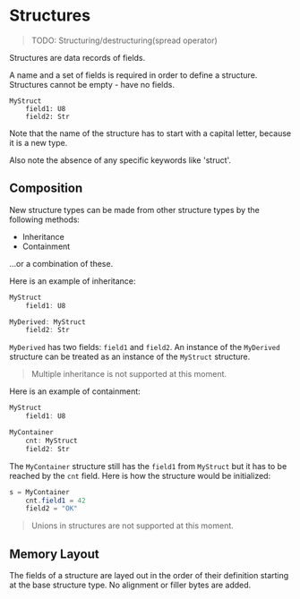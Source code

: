 # Structures

> TODO: Structuring/destructuring(spread operator)

Structures are data records of fields.

A name and a set of fields is required in order to define a structure. Structures cannot be empty - have no fields.

```
MyStruct
    field1: U8
    field2: Str
```

Note that the name of the structure has to start with a capital letter, because it is a new type.

Also note the absence of any specific keywords like 'struct'.

## Composition

New structure types can be made from other structure types by the following methods:

- Inheritance
- Containment

...or a combination of these.

Here is an example of inheritance:

```C#
MyStruct
    field1: U8

MyDerived: MyStruct
    field2: Str
```

`MyDerived` has two fields: `field1` and `field2`. An instance of  the `MyDerived` structure can be treated as an instance of the `MyStruct` structure.

> Multiple inheritance is not supported at this moment.

Here is an example of containment:

```C#
MyStruct
    field1: U8

MyContainer
    cnt: MyStruct
    field2: Str
```

The `MyContainer` structure still has the `field1` from `MyStruct` but it has to be reached by the `cnt` field. Here is how the structure would be initialized:

```C#
s = MyContainer
    cnt.field1 = 42
    field2 = "OK"
```

> Unions in structures are not supported at this moment.

## Memory Layout

The fields of a structure are layed out in the order of their definition starting at the base structure type. No alignment or filler bytes are added.
